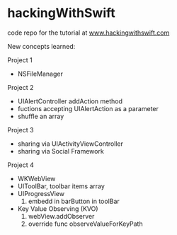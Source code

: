 # hackingWithSwift
code repo for the tutorial at www.hackingwithswift.com

New concepts learned:

Project 1
- NSFileManager

Project 2
- UIAlertController addAction method
- fuctions accepting UIAlertAction as a parameter
- shuffle an array

Project 3
- sharing via UIActivityViewController
- sharing via Social Framework

Project 4
- WKWebView
- UIToolBar, toolbar items array
- UIProgressView
  1. embedd in barButton in toolBar
- Key Value Observing (KVO)
  1. webView.addObserver
  2. override func observeValueForKeyPath
